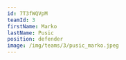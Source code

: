 ```yaml
---
id: 7T3fWQVpM
teamId: 3
firstName: Marko
lastName: Pusic
position: defender
image: /img/teams/3/pusic_marko.jpeg
---
```

